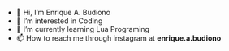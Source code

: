 - 👋 Hi, I’m Enrique A. Budiono
- 👀 I’m interested in Coding
- 🌱 I’m currently learning Lua Programing
- 📫 How to reach me through instagram at **enrique.a.budiono**

<!---
enriqueardieanbudiono/enriqueardieanbudiono is a ✨ special ✨ repository because its `README.md` (this file) appears on your GitHub profile.
You can click the Preview link to take a look at your changes.
--->
